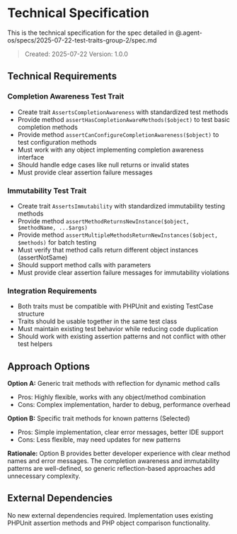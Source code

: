 # Technical Specification

This is the technical specification for the spec detailed in @.agent-os/specs/2025-07-22-test-traits-group-2/spec.md

> Created: 2025-07-22
> Version: 1.0.0

## Technical Requirements

### Completion Awareness Test Trait

- Create trait `AssertsCompletionAwareness` with standardized test methods
- Provide method `assertHasCompletionAwareMethods($object)` to test basic completion methods
- Provide method `assertCanConfigureCompletionAwareness($object)` to test configuration methods
- Must work with any object implementing completion awareness interface
- Should handle edge cases like null returns or invalid states
- Must provide clear assertion failure messages

### Immutability Test Trait

- Create trait `AssertsImmutability` with standardized immutability testing methods
- Provide method `assertMethodReturnsNewInstance($object, $methodName, ...$args)`
- Provide method `assertMultipleMethodsReturnNewInstances($object, $methods)` for batch testing
- Must verify that method calls return different object instances (assertNotSame)
- Should support method calls with parameters
- Must provide clear assertion failure messages for immutability violations

### Integration Requirements

- Both traits must be compatible with PHPUnit and existing TestCase structure
- Traits should be usable together in the same test class
- Must maintain existing test behavior while reducing code duplication
- Should work with existing assertion patterns and not conflict with other test helpers

## Approach Options

**Option A:** Generic trait methods with reflection for dynamic method calls
- Pros: Highly flexible, works with any object/method combination
- Cons: Complex implementation, harder to debug, performance overhead

**Option B:** Specific trait methods for known patterns (Selected)
- Pros: Simple implementation, clear error messages, better IDE support
- Cons: Less flexible, may need updates for new patterns

**Rationale:** Option B provides better developer experience with clear method names and error messages. The completion awareness and immutability patterns are well-defined, so generic reflection-based approaches add unnecessary complexity.

## External Dependencies

No new external dependencies required. Implementation uses existing PHPUnit assertion methods and PHP object comparison functionality.